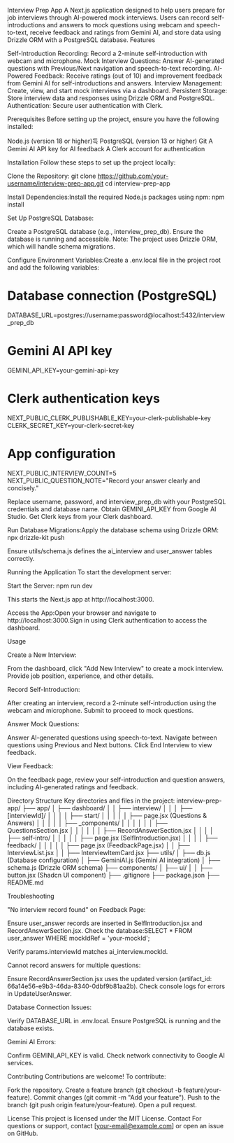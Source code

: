 Interview Prep App
A Next.js application designed to help users prepare for job interviews through AI-powered mock interviews. Users can record self-introductions and answers to mock questions using webcam and speech-to-text, receive feedback and ratings from Gemini AI, and store data using Drizzle ORM with a PostgreSQL database.
Features

Self-Introduction Recording: Record a 2-minute self-introduction with webcam and microphone.
Mock Interview Questions: Answer AI-generated questions with Previous/Next navigation and speech-to-text recording.
AI-Powered Feedback: Receive ratings (out of 10) and improvement feedback from Gemini AI for self-introductions and answers.
Interview Management: Create, view, and start mock interviews via a dashboard.
Persistent Storage: Store interview data and responses using Drizzle ORM and PostgreSQL.
Authentication: Secure user authentication with Clerk.

Prerequisites
Before setting up the project, ensure you have the following installed:

Node.js (version 18 or higher)득
PostgreSQL (version 13 or higher)
Git
A Gemini AI API key for AI feedback
A Clerk account for authentication

Installation
Follow these steps to set up the project locally:

Clone the Repository:
git clone https://github.com/your-username/interview-prep-app.git
cd interview-prep-app


Install Dependencies:Install the required Node.js packages using npm:
npm install


Set Up PostgreSQL Database:

Create a PostgreSQL database (e.g., interview_prep_db).
Ensure the database is running and accessible.
Note: The project uses Drizzle ORM, which will handle schema migrations.


Configure Environment Variables:Create a .env.local file in the project root and add the following variables:
# Database connection (PostgreSQL)
DATABASE_URL=postgres://username:password@localhost:5432/interview_prep_db

# Gemini AI API key
GEMINI_API_KEY=your-gemini-api-key

# Clerk authentication keys
NEXT_PUBLIC_CLERK_PUBLISHABLE_KEY=your-clerk-publishable-key
CLERK_SECRET_KEY=your-clerk-secret-key

# App configuration
NEXT_PUBLIC_INTERVIEW_COUNT=5
NEXT_PUBLIC_QUESTION_NOTE="Record your answer clearly and concisely."


Replace username, password, and interview_prep_db with your PostgreSQL credentials and database name.
Obtain GEMINI_API_KEY from Google AI Studio.
Get Clerk keys from your Clerk dashboard.


Run Database Migrations:Apply the database schema using Drizzle ORM:
npx drizzle-kit push

Ensure utils/schema.js defines the ai_interview and user_answer tables correctly.


Running the Application
To start the development server:

Start the Server:
npm run dev

This starts the Next.js app at http://localhost:3000.

Access the App:Open your browser and navigate to http://localhost:3000.Sign in using Clerk authentication to access the dashboard.


Usage

Create a New Interview:

From the dashboard, click "Add New Interview" to create a mock interview.
Provide job position, experience, and other details.


Record Self-Introduction:

After creating an interview, record a 2-minute self-introduction using the webcam and microphone.
Submit to proceed to mock questions.


Answer Mock Questions:

Answer AI-generated questions using speech-to-text.
Navigate between questions using Previous and Next buttons.
Click End Interview to view feedback.


View Feedback:

On the feedback page, review your self-introduction and question answers, including AI-generated ratings and feedback.



Directory Structure
Key directories and files in the project:
interview-prep-app/
├── app/
│   ├── dashboard/
│   │   ├── interview/
│   │   │   ├── [interviewId]/
│   │   │   │   ├── start/
│   │   │   │   │   ├── page.jsx (Questions & Answers)
│   │   │   │   │   ├── _components/
│   │   │   │   │   │   ├── QuestionsSection.jsx
│   │   │   │   │   │   ├── RecordAnswerSection.jsx
│   │   │   │   ├── self-intro/
│   │   │   │   │   ├── page.jsx (SelfIntroduction.jsx)
│   │   │   │   ├── feedback/
│   │   │   │   │   ├── page.jsx (FeedbackPage.jsx)
│   │   ├── InterviewList.jsx
│   │   ├── InterviewItemCard.jsx
├── utils/
│   ├── db.js (Database configuration)
│   ├── GeminiAI.js (Gemini AI integration)
│   ├── schema.js (Drizzle ORM schema)
├── components/
│   ├── ui/
│   │   ├── button.jsx (Shadcn UI component)
├── .gitignore
├── package.json
├── README.md

Troubleshooting

"No interview record found" on Feedback Page:

Ensure user_answer records are inserted in SelfIntroduction.jsx and RecordAnswerSection.jsx.
Check the database:SELECT * FROM user_answer WHERE mockIdRef = 'your-mockId';


Verify params.interviewId matches ai_interview.mockId.


Cannot record answers for multiple questions:

Ensure RecordAnswerSection.jsx uses the updated version (artifact_id: 66a14e56-e9b3-46da-8340-0dbf9b81aa2b).
Check console logs for errors in UpdateUserAnswer.


Database Connection Issues:

Verify DATABASE_URL in .env.local.
Ensure PostgreSQL is running and the database exists.


Gemini AI Errors:

Confirm GEMINI_API_KEY is valid.
Check network connectivity to Google AI services.



Contributing
Contributions are welcome! To contribute:

Fork the repository.
Create a feature branch (git checkout -b feature/your-feature).
Commit changes (git commit -m "Add your feature").
Push to the branch (git push origin feature/your-feature).
Open a pull request.

License
This project is licensed under the MIT License.
Contact
For questions or support, contact [your-email@example.com] or open an issue on GitHub.
